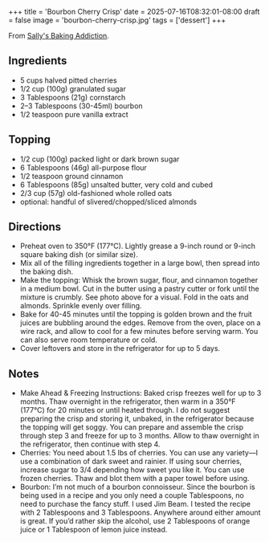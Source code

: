 +++
title = 'Bourbon Cherry Crisp'
date = 2025-07-16T08:32:01-08:00
draft = false
image = 'bourbon-cherry-crisp.jpg'
tags = ['dessert']
+++

From [Sally's Baking Addiction](https://sallysbakingaddiction.com/bourbon-cherry-crisp/).

## Ingredients
* 5 cups halved pitted cherries
* 1/2 cup (100g) granulated sugar
* 3 Tablespoons (21g) cornstarch
* 2–3 Tablespoons (30-45ml) bourbon
* 1/2 teaspoon pure vanilla extract

## Topping
* 1/2 cup (100g) packed light or dark brown sugar
* 6 Tablespoons (46g) all-purpose flour
* 1/2 teaspoon ground cinnamon
* 6 Tablespoons (85g) unsalted butter, very cold and cubed
* 2/3 cup (57g) old-fashioned whole rolled oats
* optional: handful of slivered/chopped/sliced almonds

## Directions
* Preheat oven to 350°F (177°C). Lightly grease a 9-inch round or 9-inch square baking dish (or similar size).
* Mix all of the filling ingredients together in a large bowl, then spread into the baking dish.
* Make the topping: Whisk the brown sugar, flour, and cinnamon together in a medium bowl. Cut in the butter using a pastry cutter or fork until the mixture is crumbly. See photo above for a visual. Fold in the oats and almonds. Sprinkle evenly over filling.
* Bake for 40-45 minutes until the topping is golden brown and the fruit juices are bubbling around the edges. Remove from the oven, place on a wire rack, and allow to cool for a few minutes before serving warm. You can also serve room temperature or cold.
* Cover leftovers and store in the refrigerator for up to 5 days.

## Notes

* Make Ahead & Freezing Instructions: Baked crisp freezes well for up to 3 months. Thaw overnight in the refrigerator, then warm in a 350°F (177°C) for 20 minutes or until heated through. I do not suggest preparing the crisp and storing it, unbaked, in the refrigerator because the topping will get soggy. You can prepare and assemble the crisp through step 3 and freeze for up to 3 months. Allow to thaw overnight in the refrigerator, then continue with step 4.
* Cherries: You need about 1.5 lbs of cherries. You can use any variety—I use a combination of dark sweet and rainier. If using sour cherries, increase sugar to 3/4 depending how sweet you like it. You can use frozen cherries. Thaw and blot them with a paper towel before using.
* Bourbon: I’m not much of a bourbon connoisseur. Since the bourbon is being used in a recipe and you only need a couple Tablespoons, no need to purchase the fancy stuff. I used Jim Beam. I tested the recipe with 2 Tablespoons and 3 Tablespoons. Anywhere around either amount is great. If you’d rather skip the alcohol, use 2 Tablespoons of orange juice or 1 Tablespoon of lemon juice instead.
